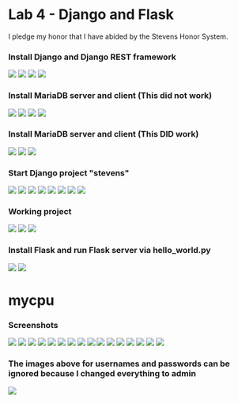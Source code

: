 # Lab 4 - Django and Flask
I pledge my honor that I have abided by the Stevens Honor System.

### **Install Django and Django REST framework**
![](https://github.com/CarlRod2001/CPE322/blob/main/Lab_4/Pics/Lab_4_pic1.JPG)
![](https://github.com/CarlRod2001/CPE322/blob/main/Lab_4/Pics/Lab_4_pic2.JPG)
![](https://github.com/CarlRod2001/CPE322/blob/main/Lab_4/Pics/Lab_4_pic3.JPG)
![](https://github.com/CarlRod2001/CPE322/blob/main/Lab_4/Pics/Lab_4_pic4.JPG)
### **Install MariaDB server and client (This did not work)**
![](https://github.com/CarlRod2001/CPE322/blob/main/Lab_4/Pics/Lab_4_pic5.JPG)
![](https://github.com/CarlRod2001/CPE322/blob/main/Lab_4/Pics/Lab_4_pic6.JPG)
![](https://github.com/CarlRod2001/CPE322/blob/main/Lab_4/Pics/Lab_4_pic7.JPG)
![](https://github.com/CarlRod2001/CPE322/blob/main/Lab_4/Pics/Lab_4_Error.JPG)
### **Install MariaDB server and client (This DID work)**
![](https://github.com/CarlRod2001/CPE322/blob/main/Lab_4/Pics/Lab_4_pic8.JPG)
![](https://github.com/CarlRod2001/CPE322/blob/main/Lab_4/Pics/Lab_4_pic9.JPG)
![](https://github.com/CarlRod2001/CPE322/blob/main/Lab_4/Pics/Lab_4_pic10.JPG)
### **Start Django project "stevens"**
![](https://github.com/CarlRod2001/CPE322/blob/main/Lab_4/Pics/Lab_4_pic11.JPG)
![](https://github.com/CarlRod2001/CPE322/blob/main/Lab_4/Pics/Lab_4_pic12.JPG)
![](https://github.com/CarlRod2001/CPE322/blob/main/Lab_4/Pics/Lab_4_pic13.JPG)
![](https://github.com/CarlRod2001/CPE322/blob/main/Lab_4/Pics/Lab_4_pic14.JPG)
![](https://github.com/CarlRod2001/CPE322/blob/main/Lab_4/Pics/Lab_4_pic15.JPG)
![](https://github.com/CarlRod2001/CPE322/blob/main/Lab_4/Pics/Lab_4_pic16.JPG)
![](https://github.com/CarlRod2001/CPE322/blob/main/Lab_4/Pics/Lab_4_pic17.JPG)
![](https://github.com/CarlRod2001/CPE322/blob/main/Lab_4/Pics/Lab_4_pic18.JPG)
### **Working project**
![](https://github.com/CarlRod2001/CPE322/blob/main/Lab_4/Pics/Lab_4_pic19.JPG)
![](https://github.com/CarlRod2001/CPE322/blob/main/Lab_4/Pics/Lab_4_pic20.JPG)
![](https://github.com/CarlRod2001/CPE322/blob/main/Lab_4/Pics/Lab_4_pic21.JPG)
### **Install Flask and run Flask server via hello_world.py**
![](https://github.com/CarlRod2001/CPE322/blob/main/Lab_4/Pics/Lab_4_pic23.JPG)
![](https://github.com/CarlRod2001/CPE322/blob/main/Lab_4/Pics/Lab_4_pic22.JPG)

# mycpu
### **Screenshots**
![](https://github.com/CarlRod2001/CPE322/blob/main/Lab_4/Pics/Lab_4_CPU_1.JPG)
![](https://github.com/CarlRod2001/CPE322/blob/main/Lab_4/Pics/Lab_4_CPU_2.JPG)
![](https://github.com/CarlRod2001/CPE322/blob/main/Lab_4/Pics/Lab_4_CPU_3.JPG)
![](https://github.com/CarlRod2001/CPE322/blob/main/Lab_4/Pics/Lab_4_CPU_4.JPG)
![](https://github.com/CarlRod2001/CPE322/blob/main/Lab_4/Pics/Lab_4_CPU_5.JPG)
![](https://github.com/CarlRod2001/CPE322/blob/main/Lab_4/Pics/Lab_4_CPU_6.JPG)
![](https://github.com/CarlRod2001/CPE322/blob/main/Lab_4/Pics/Lab_4_CPU_7.JPG)
![](https://github.com/CarlRod2001/CPE322/blob/main/Lab_4/Pics/Lab_4_CPU_8.JPG)
![](https://github.com/CarlRod2001/CPE322/blob/main/Lab_4/Pics/Lab_4_CPU_9.JPG)
![](https://github.com/CarlRod2001/CPE322/blob/main/Lab_4/Pics/Lab_4_CPU_10.JPG)
![](https://github.com/CarlRod2001/CPE322/blob/main/Lab_4/Pics/Lab_4_CPU_11.JPG)
![](https://github.com/CarlRod2001/CPE322/blob/main/Lab_4/Pics/Lab_4_CPU_12.JPG)
![](https://github.com/CarlRod2001/CPE322/blob/main/Lab_4/Pics/Lab_4_CPU_13.JPG)
![](https://github.com/CarlRod2001/CPE322/blob/main/Lab_4/Pics/Lab_4_CPU_14.JPG)
![](https://github.com/CarlRod2001/CPE322/blob/main/Lab_4/Pics/Lab_4_CPU_15.JPG)
![](https://github.com/CarlRod2001/CPE322/blob/main/Lab_4/Pics/Lab_4_CPU_16.JPG)
### **The images above for usernames and passwords can be ignored because I changed everything to admin**
![](https://github.com/CarlRod2001/CPE322/blob/main/Lab_4/Pics/Lab_4_CPU_17.JPG)
